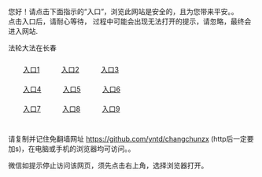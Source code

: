 您好！请点击下面指示的“入口”，浏览此网站是安全的，且为您带来平安。。 <br/>
点击入口后，请耐心等待， 过程中可能会出现无法打开的提示，请忽略，最终会进入网站. </br>

法轮大法在长春<br/>
<div style="padding:10px"><a style="margin:20px" target="_blank" href="https://dhb4szepqsl9z.cloudfront.net/2Qpsp?hkttifdo" id="ccLink1" rel="nofollow">入口1</a> <a target="_blank" style="margin:20px" href="https://d3pt5dsp9qo786.cloudfront.net/2Qpsp?hezvnb" id="ccLink2" rel="nofollow">入口2</a> <a style="margin:20px" target="_blank" href="https://d36db8nfcav4e.cloudfront.net/2Qpsp?kgaknqa" id="ccLink3" rel="nofollow">入口3</a></div>

<div style="padding:10px" ><a style="margin:20px" target="_blank" href="https://dhb4szepqsl9z.cloudfront.net/2Qpsp?hkttifdo" id="ccLink4" rel="nofollow">入口4</a> <a style="margin:20px" href="https://d3pt5dsp9qo786.cloudfront.net/2Qpsp?hezvnb" target="_blank" id="ccLink5" rel="nofollow">入口5</a> <a style="margin:20px" href="https://d36db8nfcav4e.cloudfront.net/2Qpsp?kgaknqa" target="_blank" id="ccLink6" rel="nofollow">入口6</a></div>

<div style="padding:10px"><a style="margin:20px" target="_blank" href="https://dhb4szepqsl9z.cloudfront.net/2Qpsp?hkttifdo" id="ccLink7" rel="nofollow">入口7</a> <a style="margin:20px" href="https://d3pt5dsp9qo786.cloudfront.net/2Qpsp?hezvnb" target="_blank" id="ccLink8" rel="nofollow">入口8</a> <a style="margin:20px" target="_blank" href="https://d36db8nfcav4e.cloudfront.net/2Qpsp?kgaknqa" id="ccLink9" rel="nofollow">入口9</a></div>

<br/>



请复制并记住免翻墙网址 https://github.com/yntd/changchunzx (http后一定要加s)，在电脑或手机的浏览器均可访问。。<br/>

微信如提示停止访问该网页，须先点击右上角，选择浏览器打开。
